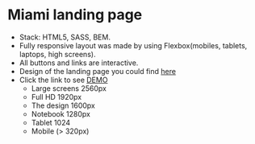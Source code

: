 # Miami landing page
- Stack: HTML5, SASS, BEM.
- Fully responsive layout was made by using Flexbox(mobiles, tablets, laptops, high screens).
- All buttons and links are interactive.
- Design of the landing page you could find [here](https://www.figma.com/file/nHz8bflIwJaWP3P99vKTH5/miami_home_new?node-id=0%3A2)
- Click the link to see [DEMO](https://elizabeth-honch.github.io/layout_miami/)
  - Large screens 2560px
  - Full HD 1920px
  - The design 1600px
  - Notebook 1280px
  - Tablet 1024
  - Mobile (> 320px)
